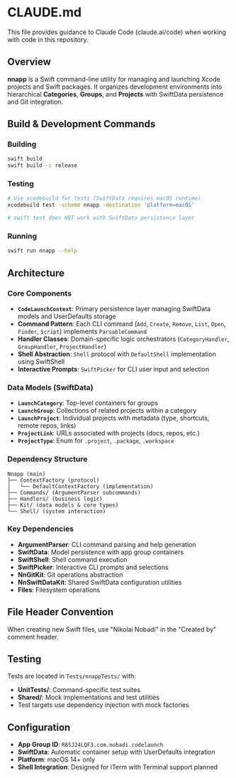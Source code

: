 # CLAUDE.md

This file provides guidance to Claude Code (claude.ai/code) when working with code in this repository.

## Overview

**nnapp** is a Swift command-line utility for managing and launching Xcode projects and Swift packages. It organizes development environments into hierarchical **Categories**, **Groups**, and **Projects** with SwiftData persistence and Git integration.

## Build & Development Commands

### Building
```bash
swift build
swift build -c release
```

### Testing
```bash
# Use xcodebuild for tests (SwiftData requires macOS runtime)
xcodebuild test -scheme nnapp -destination 'platform=macOS'

# swift test does NOT work with SwiftData persistence layer
```

### Running
```bash
swift run nnapp --help
```

## Architecture

### Core Components

- **`CodeLaunchContext`**: Primary persistence layer managing SwiftData models and UserDefaults storage
- **Command Pattern**: Each CLI command (`Add`, `Create`, `Remove`, `List`, `Open`, `Finder`, `Script`) implements `ParsableCommand`
- **Handler Classes**: Domain-specific logic orchestrators (`CategoryHandler`, `GroupHandler`, `ProjectHandler`)
- **Shell Abstraction**: `Shell` protocol with `DefaultShell` implementation using SwiftShell
- **Interactive Prompts**: `SwiftPicker` for CLI user input and selection

### Data Models (SwiftData)

- **`LaunchCategory`**: Top-level containers for groups
- **`LaunchGroup`**: Collections of related projects within a category  
- **`LaunchProject`**: Individual projects with metadata (type, shortcuts, remote repos, links)
- **`ProjectLink`**: URLs associated with projects (docs, repos, etc.)
- **`ProjectType`**: Enum for `.project`, `.package`, `.workspace`

### Dependency Structure

```
Nnapp (main) 
├── ContextFactory (protocol)
│   └── DefaultContextFactory (implementation)
├── Commands/ (ArgumentParser subcommands)
├── Handlers/ (business logic)
├── Kit/ (data models & core types)
└── Shell/ (system interaction)
```

### Key Dependencies

- **ArgumentParser**: CLI command parsing and help generation
- **SwiftData**: Model persistence with app group containers
- **SwiftShell**: Shell command execution
- **SwiftPicker**: Interactive CLI prompts and selections
- **NnGitKit**: Git operations abstraction
- **NnSwiftDataKit**: Shared SwiftData configuration utilities
- **Files**: Filesystem operations

## File Header Convention

When creating new Swift files, use "Nikolai Nobadi" in the "Created by" comment header.

## Testing

Tests are located in `Tests/nnappTests/` with:
- **UnitTests/**: Command-specific test suites
- **Shared/**: Mock implementations and test utilities
- Test targets use dependency injection with mock factories

## Configuration

- **App Group ID**: `R8SJ24LQF3.com.nobadi.codelaunch`
- **SwiftData**: Automatic container setup with UserDefaults integration
- **Platform**: macOS 14+ only
- **Shell Integration**: Designed for iTerm with Terminal support planned